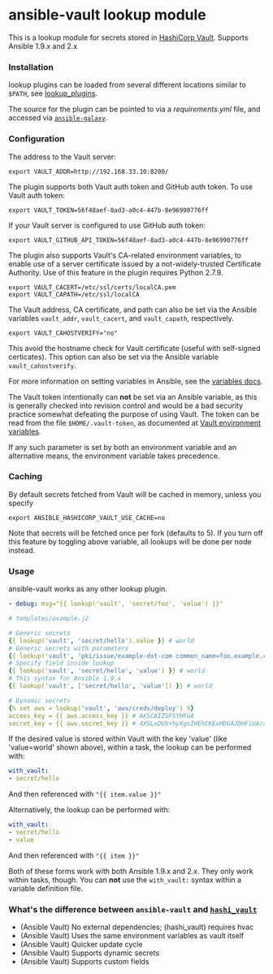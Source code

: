 # ansible-vault lookup module
This is a lookup module for secrets stored in [HashiCorp Vault](https://vaultproject.io/).
Supports Ansible 1.9.x and 2.x

### Installation
lookup plugins can be loaded from several different locations similar to `$PATH`, see
[lookup_plugins](http://docs.ansible.com/ansible/intro_configuration.html#lookup-plugins).

The source for the plugin can be pointed to via a _requirements.yml_ file, and
accessed via [`ansible-galaxy`](http://docs.ansible.com/ansible/galaxy.html).

### Configuration
The address to the Vault server:

    export VAULT_ADDR=http://192.168.33.10:8200/

The plugin supports both Vault auth token and GitHub auth token. To use Vault auth token:

    export VAULT_TOKEN=56f48aef-8ad3-a0c4-447b-8e96990776ff

If your Vault server is configured to use GitHub auth token:

    export VAULT_GITHUB_API_TOKEN=56f48aef-8ad3-a0c4-447b-8e96990776ff

The plugin also supports Vault's CA-related environment variables, to
enable use of a server certificate issued by a not-widely-trusted
Certificate Authority. Use of this feature in the plugin requires
Python 2.7.9.

    export VAULT_CACERT=/etc/ssl/certs/localCA.pem
    export VAULT_CAPATH=/etc/ssl/localCA

The Vault address, CA certificate, and path can also be set via the Ansible
variables `vault_addr`, `vault_cacert`, and `vault_capath`, respectively.

    export VAULT_CAHOSTVERIFY="no"

This avoid the hostname check for Vault certificate (useful with self-signed certicates).
This option can also be set via the Ansible variable `vault_cahostverify`.

For more information on setting variables in Ansible, see the
[variables docs](http://docs.ansible.com/ansible/playbooks_variables.html).

The Vault token intentionally can **not** be set via an Ansible variable, as
this is generally checked into revision control and would be a bad security
practice somewhat defeating the purpose of using Vault. The token can be read
from the file `$HOME/.vault-token`, as documented at
[Vault environment variables](https://www.vaultproject.io/docs/commands/environment.html).

If any such parameter is set by both an environment variable and an
alternative means, the environment variable takes precedence.

### Caching

By default secrets fetched from Vault will be cached in memory, unless you specify

    export ANSIBLE_HASHICORP_VAULT_USE_CACHE=no

Note that secrets will be fetched once per fork (defaults to 5). If you turn off
this feature by toggling above variable, all lookups will be done per node instead.

### Usage
ansible-vault works as any other lookup plugin.

```yaml
- debug: msg="{{ lookup('vault', 'secret/foo', 'value') }}"
```

```yaml
# templates/example.j2

# Generic secrets
{{ lookup('vault', 'secret/hello').value }} # world
# Generic secrets with parameters
{{ lookup('vault', 'pki/issue/example-dot-com common_name=foo.example.com format=pem_bundle').certificate }}
# Specify field inside lookup
{{ lookup('vault', 'secret/hello', 'value') }} # world
# This syntax for Ansible 1.9.x
{{ lookup('vault', ['secret/hello', 'value']) }} # world

# Dynamic secrets
{% set aws = lookup('vault', 'aws/creds/deploy') %}
access_key = {{ aws.access_key }} # AKSCAIZSFSYHFGA
secret_key = {{ aws.secret_key }} # 4XSLxDUS+hyXgoIHEhCKExHDGAJDHFiUA/adi
```

If the desired value is stored within Vault with the key 'value' (like
'value=world' shown above), within a task, the lookup can be performed with:

```yaml
with_vault:
- secret/hello
```

And then referenced with `"{{ item.value }}"`

Alternatively, the lookup can be performed with:

```yaml
with_vault:
- secret/hello
- value
```

And then referenced with `"{{ item }}"`

Both of these forms work with both Ansible 1.9.x and 2.x. They only work
within tasks, though. You can **not** use the `with_vault:` syntax within a
variable definition file.

### What's the difference between `ansible-vault` and [`hashi_vault`](https://github.com/ansible/ansible/blob/devel/lib/ansible/plugins/lookup/hashi_vault.py)

- (Ansible Vault) No external dependencies; (hashi_vault) requires hvac
- (Ansible Vault) Uses the same environment variables as vault itself
- (Ansible Vault) Quicker update cycle
- (Ansible Vault) Supports dynamic secrets
- (Ansible Vault) Supports custom fields
